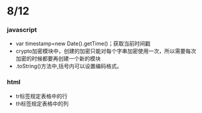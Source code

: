 # 8/12

### javascript

- var timestamp=new Date().getTime()；获取当前时间戳
- crypto加密模块中，创建的加密只能对每个字串加密使用一次，所以需要每次加密的时候都要再创建一个新的模块
- .toString()方法中,括号内可以设置编码格式。

### html

- tr标签规定表格中的行
- th标签规定表格中的列